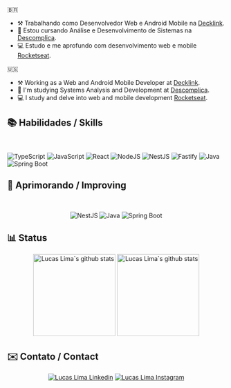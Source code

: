 🇧🇷

- ⚒️ Trabalhando como Desenvolvedor Web e Android Mobile na [Decklink](http://declink.com.br/).
- 🧠 Estou cursando Análise e Desenvolvimento de Sistemas na [Descomplica](https://descomplica.com.br/faculdade/tecnologia/analise-e-desenvolvimento-de-sistemas/).
- 💻 Estudo e me aprofundo com desenvolvimento web e mobile [Rocketseat](https://www.rocketseat.com.br/).

🇺🇸

- ⚒️ Working as a Web and Android Mobile Developer at [Decklink](http://declink.com.br/).
- 🧠 I'm studying Systems Analysis and Development at [Descomplica](https://descomplica.com.br/faculdade/tecnologia/analise-e-desenvolvimento-de-sistemas/).
- 💻 I study and delve into web and mobile development [Rocketseat](https://www.rocketseat.com.br/).

## 📚 Habilidades / Skills

<section align='left'><br>
 
 ![TypeScript](https://img.shields.io/badge/typescript-%23007ACC.svg?style=for-the-badge&logo=typescript&logoColor=white)
 ![JavaScript](https://img.shields.io/badge/javascript-%23F7DF1E.svg?style=for-the-badge&logo=javascript&logoColor=black)
 ![React](https://img.shields.io/badge/react-%2320232a.svg?style=for-the-badge&logo=react&logoColor=%2361DAFB)
 ![NodeJS](https://img.shields.io/badge/node.js-6DA55F?style=for-the-badge&logo=node.js&logoColor=white)
 ![NestJS](https://img.shields.io/badge/nestjs-CA4245?style=for-the-badge&logo=nestjs&logoColor=white)
 ![Fastify](https://img.shields.io/badge/fastify-%23404d59.svg?style=for-the-badge&logo=fastify&logoColor=%2361DAFB)
 ![Java](https://img.shields.io/badge/java-f89820?style=for-the-badge&logo=openjdk&logoColor=white)
 ![Spring Boot](https://img.shields.io/badge/springboot-5e8d5a?style=for-the-badge&logo=springboot&logoColor=white)
 <!-- ![Vitest](https://img.shields.io/badge/-vitest-%23C21325?style=for-the-badge&logo=vitest&logoColor=white) -->
 <!-- ![MySQL](https://img.shields.io/badge/mysql-%2300f.svg?style=for-the-badge&logo=mysql&logoColor=white) -->
 <!-- ![PostgreSQL](https://img.shields.io/badge/-postgresql-%238D6748?style=for-the-badge&logo=postgresql&logoColor=white) -->
 <!-- ![Docker](https://img.shields.io/badge/docker-%230db7ed.svg?style=for-the-badge&logo=docker&logoColor=white) -->
 <!-- ![Git](https://img.shields.io/badge/git-%23F05033.svg?style=for-the-badge&logo=git&logoColor=white) -->
 <!-- ![SVN](https://img.shields.io/badge/subversion-%230db7ed.svg?style=for-the-badge&logo=subversion&logoColor=white) -->
 <!-- ![Bitbucket](https://img.shields.io/badge/bitbucket-%23007ACC.svg?style=for-the-badge&logo=bitbucket&logoColor=white) -->
 <!-- ![Tailwind CSS](https://img.shields.io/badge/tailwindcss-%2338B2AC.svg?style=for-the-badge&logo=tailwind-css&logoColor=white) -->
 <!-- ![Styled Components](https://img.shields.io/badge/styled--components-DB7093?style=for-the-badge&logo=styled-components&logoColor=white) -->
 <!-- ![React Router](https://img.shields.io/badge/React_Router-CA4245?style=for-the-badge&logo=react-router&logoColor=white) -->
 <!-- ![Redux](https://img.shields.io/badge/redux-%23593d88.svg?style=for-the-badge&logo=redux&logoColor=white) -->
 <!-- ![Vite](https://img.shields.io/badge/vite-%23646CFF.svg?style=for-the-badge&logo=vite&logoColor=white) -->
 <!-- ![Python](https://img.shields.io/badge/python-3670A0?style=for-the-badge&logo=python&logoColor=ffdd54) -->

 </section>

## 🌱 Aprimorando / Improving

<section align='center'><br>
 
![NestJS](https://img.shields.io/badge/nestjs-%23000000.svg?style=for-the-badge&logo=nestjs&logoColor=white)
![Java](https://img.shields.io/badge/java-%23000000.svg?style=for-the-badge&logo=openjdk&logoColor=white)
![Spring Boot](https://img.shields.io/badge/springboot-%23000000.svg?style=for-the-badge&logo=springboot&logoColor=white)

</section>

## 📊 Status

<section align='center'>
<img height='190em' src="https://github-readme-streak-stats.herokuapp.com/?user=developerlucaslima&theme=tokyonight&hide_border=true)" alt="Lucas Lima`s github stats" />
<img height='190em' src="https://github-readme-stats.vercel.app/api/top-langs/?username=developerlucaslima&layout=compact&langs_count=7&theme=tokyonight" alt="Lucas Lima`s github stats"/>
</section>
    
 ## ✉️ Contato / Contact

<section align='center'>
<a href='https://www.linkedin.com/in/developerlucaslima/' target='_blank' ><img align='center' alt='Lucas Lima Linkedin' src='https://img.shields.io/badge/LinkedIn-0077B5?style=for-the-badge&logo=linkedin&logoColor=white'/></a>
<a href='https://www.instagram.com/devlucaslima/' target='_blank' ><img align='center' alt='Lucas Lima Instagram' src='https://img.shields.io/badge/Instagram-e56969?style=for-the-badge&logo=instagram&logoColor=white'/></a>
</section>
